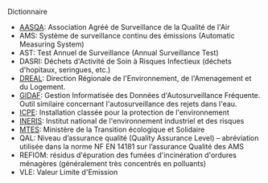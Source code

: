 Dictionnaire

 - [AASQA](https://fr.wikipedia.org/wiki/Association_agr%C3%A9%C3%A9e_de_surveillance_de_la_qualit%C3%A9_de_l%27air): Association Agréé de Surveillance de la Qualité de l'Air
 - AMS: Système de surveillance continu des émissions (Automatic Measuring System)
 - AST: Test Annuel de Surveillance (Annual Surveillance Test)
 - DASRI: Déchets d'Activité de Soin à Risques Infectieux (déchets d'hopitaux, seringues, etc.)
 - [DREAL](https://fr.wikipedia.org/wiki/Direction_r%C3%A9gionale_de_l%27environnement,_de_l%27am%C3%A9nagement_et_du_logement): Direction Régionale de l'Environnement, de l'Amenagement et du Logement.
 - [GIDAF](https://gidaf.developpement-durable.gouv.fr/): Gestion Informatisée des Données d'Autosurveillance Fréquente. Outil similaire concernant l'autosurveillance des rejets dans l'eau.
 - [ICPE](https://fr.wikipedia.org/wiki/Installation_class%C3%A9e_pour_la_protection_de_l%27environnement): Installation classée pour la protection de l'environnement
 - [INERIS](https://fr.wikipedia.org/wiki/Institut_national_de_l%27environnement_industriel_et_des_risques): Institut national de l'environnement industriel et des risques
 - [MTES](https://www.ecologique-solidaire.gouv.fr/): Ministère de la Transition écologique et Solidaire
 - QAL: Niveau d’assurance qualité (Quality Assurance Level) – abréviation utilisée dans la norme NF EN 14181 sur l’assurance Qualité des AMS
 - REFIOM: résidus d'épuration des fumées d'incinération d'ordures ménagères (généralement très concentrés en polluants)
 - VLE: Valeur Limite d'Emission